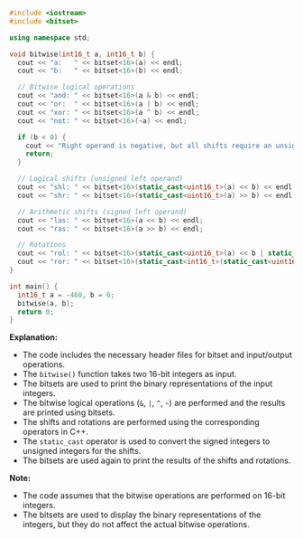 ```cpp
#include <iostream>
#include <bitset>

using namespace std;

void bitwise(int16_t a, int16_t b) {
  cout << "a:   " << bitset<16>(a) << endl;
  cout << "b:   " << bitset<16>(b) << endl;

  // Bitwise logical operations
  cout << "and: " << bitset<16>(a & b) << endl;
  cout << "or:  " << bitset<16>(a | b) << endl;
  cout << "xor: " << bitset<16>(a ^ b) << endl;
  cout << "not: " << bitset<16>(~a) << endl;

  if (b < 0) {
    cout << "Right operand is negative, but all shifts require an unsigned right operand (shift distance)." << endl;
    return;
  }

  // Logical shifts (unsigned left operand)
  cout << "shl: " << bitset<16>(static_cast<uint16_t>(a) << b) << endl;
  cout << "shr: " << bitset<16>(static_cast<uint16_t>(a) >> b) << endl;

  // Arithmetic shifts (signed left operand)
  cout << "las: " << bitset<16>(a << b) << endl;
  cout << "ras: " << bitset<16>(a >> b) << endl;

  // Rotations
  cout << "rol: " << bitset<16>(static_cast<uint16_t>(a) << b | static_cast<int16_t>(static_cast<uint16_t>(a) >> (16 - b))) << endl;
  cout << "ror: " << bitset<16>(static_cast<int16_t>(static_cast<uint16_t>(a) >> b) | a << (16 - b)) << endl;
}

int main() {
  int16_t a = -460, b = 6;
  bitwise(a, b);
  return 0;
}
```

**Explanation:**

* The code includes the necessary header files for bitset and input/output operations.
* The `bitwise()` function takes two 16-bit integers as input.
* The bitsets are used to print the binary representations of the input integers.
* The bitwise logical operations (`&`, `|`, `^`, `~`) are performed and the results are printed using bitsets.
* The shifts and rotations are performed using the corresponding operators in C++.
* The `static_cast` operator is used to convert the signed integers to unsigned integers for the shifts.
* The bitsets are used again to print the results of the shifts and rotations.

**Note:**

* The code assumes that the bitwise operations are performed on 16-bit integers.
* The bitsets are used to display the binary representations of the integers, but they do not affect the actual bitwise operations.
